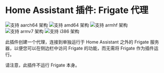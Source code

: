 # Home Assistant 插件: Frigate 代理

![支持 aarch64 架构][aarch64-shield] ![支持 amd64 架构][amd64-shield] ![支持 armhf 架构][armhf-shield] ![支持 armv7 架构][armv7-shield] ![支持 i386 架构][i386-shield]

此插件创建一个代理，连接到单独运行于 Home Assistant 之外的 Frigate 服务器，以便您可以在侧边栏中访问 Frigate 的功能，而无需将 Frigate 作为插件运行。

请注意，此插件不运行 Frigate 本身。

[aarch64-shield]: https://img.shields.io/badge/aarch64-yes-green.svg
[amd64-shield]: https://img.shields.io/badge/amd64-yes-green.svg
[armhf-shield]: https://img.shields.io/badge/armhf-yes-green.svg
[armv7-shield]: https://img.shields.io/badge/armv7-yes-green.svg
[i386-shield]: https://img.shields.io/badge/i386-yes-green.svg